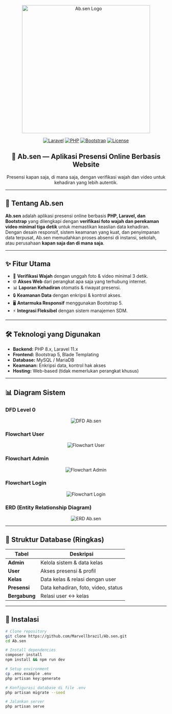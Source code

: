 <p align="center">
  <a href="#" target="_blank">
    <img src="public/logo.png" width="400" alt="Ab.sen Logo">
  </a>
</p>

<p align="center">
  <a href="#"><img src="https://img.shields.io/badge/Laravel-11.x-red?logo=laravel" alt="Laravel"></a>
  <a href="#"><img src="https://img.shields.io/badge/PHP-8.x-blue?logo=php" alt="PHP"></a>
  <a href="#"><img src="https://img.shields.io/badge/Bootstrap-5-purple?logo=bootstrap" alt="Bootstrap"></a>
  <a href="#"><img src="https://img.shields.io/badge/License-MIT-green" alt="License"></a>
</p>

<h2 align="center">📌 Ab.sen — Aplikasi Presensi Online Berbasis Website</h2>

<p align="center">
  Presensi kapan saja, di mana saja, dengan verifikasi wajah dan video untuk kehadiran yang lebih autentik.
</p>

---

## 📖 Tentang Ab.sen
**Ab.sen** adalah aplikasi presensi online berbasis **PHP, Laravel, dan Bootstrap** yang dilengkapi dengan **verifikasi foto wajah dan perekaman video minimal tiga detik** untuk memastikan keaslian data kehadiran.  
Dengan desain responsif, sistem keamanan yang kuat, dan penyimpanan data terpusat, Ab.sen memudahkan proses absensi di instansi, sekolah, atau perusahaan **kapan saja dan di mana saja**.

---

## ✨ Fitur Utama
- 📸 **Verifikasi Wajah** dengan unggah foto & video minimal 3 detik.  
- 🌐 **Akses Web** dari perangkat apa saja yang terhubung internet.  
- 📊 **Laporan Kehadiran** otomatis & riwayat presensi.  
- 🔒 **Keamanan Data** dengan enkripsi & kontrol akses.  
- 🖥 **Antarmuka Responsif** menggunakan Bootstrap 5.  
- ⚡ **Integrasi Fleksibel** dengan sistem manajemen SDM.  

---

## 🛠️ Teknologi yang Digunakan
- **Backend:** PHP 8.x, Laravel 11.x  
- **Frontend:** Bootstrap 5, Blade Templating  
- **Database:** MySQL / MariaDB  
- **Keamanan:** Enkripsi data, kontrol hak akses  
- **Hosting:** Web-based (tidak memerlukan perangkat khusus)  

---

## 📊 Diagram Sistem

### DFD Level 0
<p align="center">
  <img src="Untitled Diagram.drawio (1).png" alt="DFD Ab.sen">
</p>

### Flowchart User
<p align="center">
  <img src="flowchart_user.drawio.png" alt="Flowchart User">
</p>

### Flowchart Admin
<p align="center">
  <img src="flowchart_admin.drawio.png" alt="Flowchart Admin">
</p>

### Flowchart Login
<p align="center">
  <img src="flowchart_login.png" alt="Flowchart Login">
</p>

### ERD (Entity Relationship Diagram)
<p align="center">
  <img src="erd_(1).png" alt="ERD Ab.sen">
</p>

---

## 📂 Struktur Database (Ringkas)
| Tabel | Deskripsi |
|-------|-----------|
| **Admin** | Kelola sistem & data kelas |
| **User** | Akses presensi & profil |
| **Kelas** | Data kelas & relasi dengan user |
| **Presensi** | Data kehadiran, foto, video, status |
| **Bergabung** | Relasi user ↔ kelas |

---

## 🚀 Instalasi
```bash
# Clone repository
git clone https://github.com/Marvellbrazil/Ab.sen.git
cd Ab.sen

# Install dependencies
composer install
npm install && npm run dev

# Setup environment
cp .env.example .env
php artisan key:generate

# Konfigurasi database di file .env
php artisan migrate --seed

# Jalankan server
php artisan serve